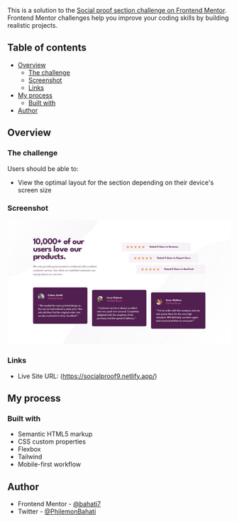 

This is a solution to the [Social proof section challenge on Frontend Mentor](https://www.frontendmentor.io/challenges/social-proof-section-6e0qTv_bA). Frontend Mentor challenges help you improve your coding skills by building realistic projects. 

## Table of contents

- [Overview](#overview)
  - [The challenge](#the-challenge)
  - [Screenshot](#screenshot)
  - [Links](#links)
- [My process](#my-process)
  - [Built with](#built-with)
- [Author](#author)



## Overview

### The challenge

Users should be able to:

- View the optimal layout for the section depending on their device's screen size

### Screenshot

![](./desktop-design.jpg)

### Links

- Live Site URL: (https://socialproof9.netlify.app/)

## My process

### Built with

- Semantic HTML5 markup
- CSS custom properties
- Flexbox
- Tailwind
- Mobile-first workflow

## Author

- Frontend Mentor - [@bahati7](https://www.frontendmentor.io/profile/bahati7)
- Twitter - [@PhilemonBahati](https://x.com/PhilemonBahati)


